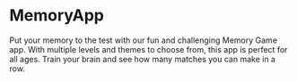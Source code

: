 # MemoryApp
Put your memory to the test with our fun and challenging Memory Game app. With multiple levels and themes to choose from, this app is perfect for all ages. Train your brain and see how many matches you can make in a row.
